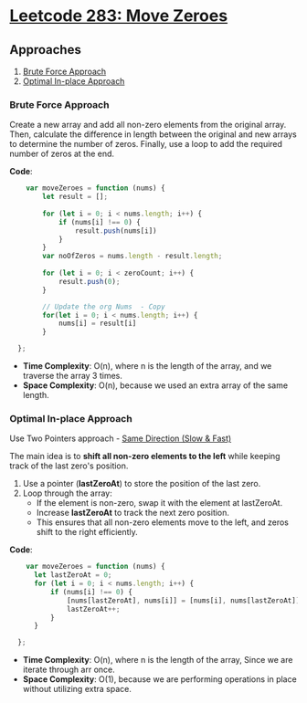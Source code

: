 # [Leetcode 283: Move Zeroes](https://leetcode.com/problems/move-zeroes/)

## Approaches
1. [Brute Force Approach](#brute-force-approach)
2. [Optimal In-place Approach](#optimal-in-place-approach)

### Brute Force Approach

Create a new array and add all non-zero elements from the original array. Then, calculate the difference in length between the original and new arrays to determine the number of zeros. Finally, use a loop to add the required number of zeros at the end.

**Code**:
```javascript
    var moveZeroes = function (nums) {
        let result = [];
    
        for (let i = 0; i < nums.length; i++) {
            if (nums[i] !== 0) {
                result.push(nums[i])
            }
        }
        var noOfZeros = nums.length - result.length;
    
        for (let i = 0; i < zeroCount; i++) {
            result.push(0);
        }

        // Update the org Nums  - Copy
        for(let i = 0; i < nums.length; i++) {
            nums[i] = result[i]
        }

  };
```
- **Time Complexity**: O(n), where n is the length of the array, and we traverse the array 3 times.
- **Space Complexity**: O(n), because we used an extra array of the same length.


### Optimal In-place Approach

Use Two Pointers approach - [Same Direction (Slow & Fast)](Patterns/1_Two_Pointers.md) 

The main idea is to **shift all non-zero elements to the left** while keeping track of the last zero's position.

1) Use a pointer (**lastZeroAt**) to store the position of the last zero.
2) Loop through the array:
    * If the element is non-zero, swap it with the element at lastZeroAt.
    * Increase **lastZeroAt** to track the next zero position.
    * This ensures that all non-zero elements move to the left, and zeros shift to the right efficiently.

**Code**:
```javascript
    var moveZeroes = function (nums) {
      let lastZeroAt = 0;
      for (let i = 0; i < nums.length; i++) {
          if (nums[i] !== 0) {
              [nums[lastZeroAt], nums[i]] = [nums[i], nums[lastZeroAt]]
              lastZeroAt++;
          }
      }

  };
```
- **Time Complexity**: O(n), where n is the length of the array, Since we are iterate through arr once.
- **Space Complexity**: O(1), because we are performing operations in place without utilizing extra space.
